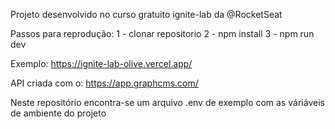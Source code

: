 Projeto desenvolvido no curso gratuito ignite-lab da @RocketSeat

Passos para reprodução: 
    1 - clonar repositorio
    2 - npm install
    3 - npm run dev

Exemplo: https://ignite-lab-olive.vercel.app/

API criada com o: https://app.graphcms.com/

Neste repositório encontra-se um arquivo .env de exemplo com as váriáveis de ambiente do projeto
